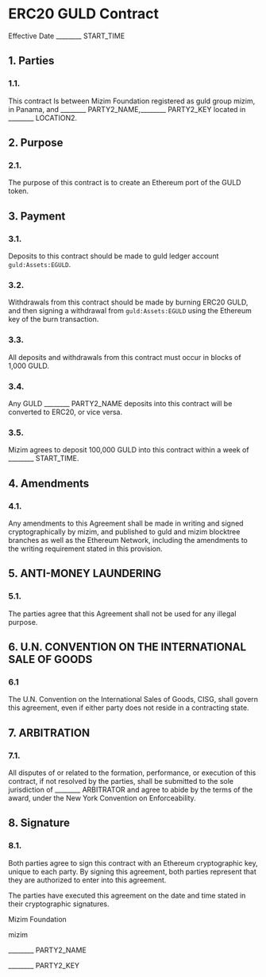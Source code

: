 # ERC20 GULD Contract

Effective Date ________ START_TIME

## 1. Parties

### 1.1.

This contract Is between Mizim Foundation registered as guld group mizim, in Panama, and ________ PARTY2_NAME,________ PARTY2_KEY located in ________ LOCATION2.

## 2. Purpose

### 2.1.

The purpose of this contract is to create an Ethereum port of the GULD token.

## 3. Payment

### 3.1.

Deposits to this contract should be made to guld ledger account `guld:Assets:EGULD`.

### 3.2.

Withdrawals from this contract should be made by burning ERC20 GULD, and then signing a withdrawal from `guld:Assets:EGULD` using the Ethereum key of the burn transaction.

### 3.3.

All deposits and withdrawals from this contract must occur in blocks of 1,000 GULD.

### 3.4.

Any GULD ________ PARTY2_NAME deposits into this contract will be converted to ERC20, or vice versa. 

### 3.5.

Mizim agrees to deposit 100,000 GULD into this contract within a week of ________ START_TIME.

## 4. Amendments

### 4.1.

Any amendments to this Agreement shall be made in writing and signed cryptographically by mizim, and published to guld and mizim blocktree branches as well as the Ethereum Network, including the amendments to the writing requirement stated in this provision.

## 5. ANTI-MONEY LAUNDERING

### 5.1.

The parties agree that this Agreement shall not be used for any illegal purpose.

## 6. U.N. CONVENTION ON THE INTERNATIONAL SALE OF GOODS

### 6.1

The U.N. Convention on the International Sales of Goods, CISG, shall govern this agreement, even if either party does not reside in a contracting state.

## **7. ARBITRATION**

### 7.1.

All disputes of or related to the formation, performance, or execution of this contract, if not resolved by the parties, shall be submitted to the sole jurisdiction of ________ ARBITRATOR and agree to abide by the terms of the award, under the New York Convention on Enforceability.

## 8. Signature

### 8.1.

Both parties agree to sign this contract with an Ethereum cryptographic key, unique to each party. By signing this agreement, both parties represent that they are authorized to enter into this agreement.

The parties have executed this agreement on the date and time stated in their cryptographic signatures.

Mizim Foundation

mizim

________ PARTY2_NAME

________ PARTY2_KEY

